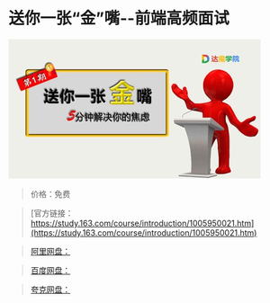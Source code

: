 # 送你一张“金”嘴--前端高频面试

![img](../../../assets/study163/free/e8480e7c-4d63-4f8b-9a30-f725e7ec68b6.jpg)

> 价格：免费

> [官方链接：https://study.163.com/course/introduction/1005950021.htm](https://study.163.com/course/introduction/1005950021.htm)

> [阿里网盘：]()

> [百度网盘：]()

> [夸克网盘：]()
